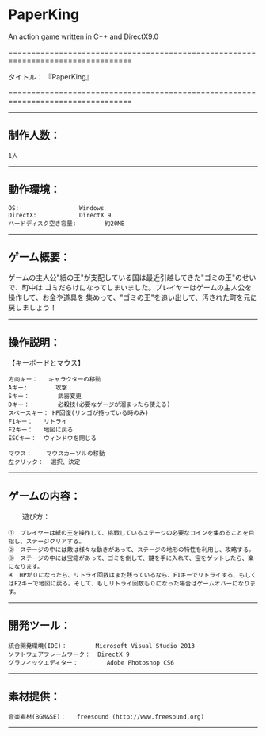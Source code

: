 # PaperKing
An action game written in C++ and DirectX9.0

=================================================================================

タイトル：		『PaperKing』

=================================================================================

---------------------------------------------------------------------------------
制作人数：
---------------------------------------------------------------------------------
	1人

---------------------------------------------------------------------------------
動作環境：
---------------------------------------------------------------------------------
	OS: 				Windows
	DirectX: 			DirectX 9
	ハードディスク空き容量:		約20MB
---------------------------------------------------------------------------------
ゲーム概要：
---------------------------------------------------------------------------------

ゲームの主人公"紙の王"が支配している国は最近引越してきた"ゴミの王"のせいで、町中は
ゴミだらけになってしまいました。プレイヤーはゲームの主人公を操作して、お金や道具を
集めって、"ゴミの王"を追い出して、汚された町を元に戻しましょう！
							
---------------------------------------------------------------------------------
操作説明：
---------------------------------------------------------------------------------
【キーボードとマウス】

	方向キー：	キャラクターの移動
	Aキー:		攻撃
	Sキー：		武器変更
	Dキー：		必殺技(必要なゲージが溜まったら使える)
	スペースキー：	HP回復(リンゴが持っている時のみ)
	F1キー：	リトライ
	F2キー：	地図に戻る
	ESCキー：	ウィンドウを閉じる
	
	マウス：	マウスカーソルの移動
	左クリック：	選択、決定

---------------------------------------------------------------------------------
ゲームの内容：
---------------------------------------------------------------------------------

　　遊び方：

	①　プレイヤーは紙の王を操作して、挑戦しているステージの必要なコインを集めることを目指し、ステージクリアする。
	②　ステージの中には敵は様々な動きがあって、ステージの地形の特性を利用し、攻略する。
	③　ステージの中には宝箱があって、ゴミを倒して、鍵を手に入れて、宝をゲットしたら、楽になります。
	④　HPが０になったら、リトライ回数はまだ残っているなら、F1キーでリトライする、もしくはF2キーで地図に戻る。そして、もしリトライ回数も０になった場合はゲームオバーになります。

---------------------------------------------------------------------------------
開発ツール：
---------------------------------------------------------------------------------

	統合開発環境(IDE)：		Microsoft Visual Studio 2013
	ソフトウェアフレームワーク：	DirectX 9
	グラフィックエディター：		Adobe Photoshop CS6

---------------------------------------------------------------------------------
素材提供：
---------------------------------------------------------------------------------

	音楽素材(BGM&SE)：	freesound (http://www.freesound.org)

---------------------------------------------------------------------------------
